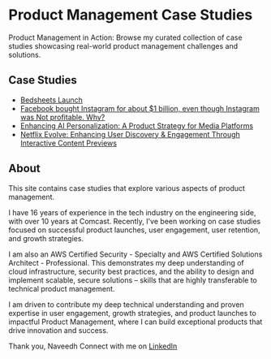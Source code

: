 # Product Management Case Studies

Product Management in Action: Browse my curated collection of case studies showcasing real-world product management challenges and solutions.

## Case Studies

* [Bedsheets Launch](bedsheets.md)
* [Facebook bought Instagram for about $1 billion, even though Instagram was Not profitable. Why?](instagram.md)
* [Enhancing AI Personalization: A Product Strategy for Media Platforms](personalization.md)
* [Netflix Evolve: Enhancing User Discovery & Engagement Through Interactive Content Previews](netflix-evolve.md)

## About

This site contains case studies that explore various aspects of product management.

I have 16 years of experience in the tech industry on the engineering side, with over 10 years at Comcast. Recently, I've been working on case studies focused on successful product launches, user engagement, user retention, and growth strategies.

I am also an AWS Certified Security - Specialty and AWS Certified Solutions Architect - Professional. This demonstrates my deep understanding of cloud infrastructure, security best practices, and the ability to design and implement scalable, secure solutions – skills that are highly transferable to technical product management.

I am driven to contribute my deep technical understanding and proven expertise in user engagement, growth strategies, and product launches to impactful Product Management, where I can build exceptional products that drive innovation and success.

Thank you,
Naveedh
Connect with me on [LinkedIn](https://www.linkedin.com/in/naveedh-sk/)
